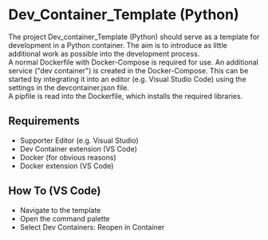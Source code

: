 # Dev_Container_Template (Python)
The project Dev_container_Template (Python) should serve as a template for development in a Python container. The aim is to introduce as little additional work as possible into the development process. <br>
A normal Dockerfile with Docker-Compose is required for use. An additional service ("dev container") is created in the Docker-Compose. This can be started by integrating it into an editor (e.g. Visual Studio Code) using the settings in the devcontainer.json file. <br>
A pipfile is read into the Dockerfile, which installs the required libraries.

## Requirements
- Supporter Editor (e.g. Visual Studio)
- Dev Container extension (VS Code)
- Docker (for obvious reasons)
- Docker extension (VS Code)


## How To (VS Code)
- Navigate to the template
- Open the command palette
- Select Dev Containers: Reopen in Container
 
